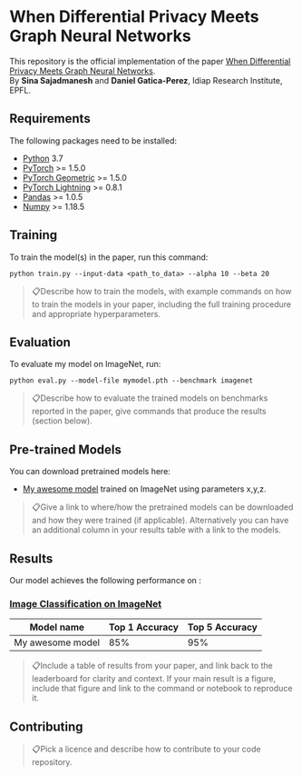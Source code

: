 # When Differential Privacy Meets Graph Neural Networks

This repository is the official implementation of the paper [When Differential Privacy Meets Graph Neural Networks](https://arxiv.org/abs/2006.05535).  
By **Sina Sajadmanesh** and **Daniel Gatica-Perez**, Idiap Research Institute, EPFL. 


## Requirements

The following packages need to be installed:  

- [Python](https://www.python.org/downloads/) 3.7
- [PyTorch](https://pytorch.org/get-started/locally/) >= 1.5.0
- [PyTorch Geometric](https://pytorch-geometric.readthedocs.io/en/latest/notes/installation.html) >= 1.5.0
- [PyTorch Lightning](https://github.com/PytorchLightning/pytorch-lightning) >= 0.8.1
- [Pandas](https://pandas.pydata.org/pandas-docs/stable/getting_started/install.html) >= 1.0.5
- [Numpy](https://numpy.org/install/) >= 1.18.5


## Training

To train the model(s) in the paper, run this command:

```train
python train.py --input-data <path_to_data> --alpha 10 --beta 20
```

> 📋Describe how to train the models, with example commands on how to train the models in your paper, including the full training procedure and appropriate hyperparameters.

## Evaluation

To evaluate my model on ImageNet, run:

```eval
python eval.py --model-file mymodel.pth --benchmark imagenet
```

> 📋Describe how to evaluate the trained models on benchmarks reported in the paper, give commands that produce the results (section below).

## Pre-trained Models

You can download pretrained models here:

- [My awesome model](https://drive.google.com/mymodel.pth) trained on ImageNet using parameters x,y,z. 

> 📋Give a link to where/how the pretrained models can be downloaded and how they were trained (if applicable).  Alternatively you can have an additional column in your results table with a link to the models.

## Results

Our model achieves the following performance on :

### [Image Classification on ImageNet](https://paperswithcode.com/sota/image-classification-on-imagenet)

| Model name         | Top 1 Accuracy  | Top 5 Accuracy |
| ------------------ |---------------- | -------------- |
| My awesome model   |     85%         |      95%       |

> 📋Include a table of results from your paper, and link back to the leaderboard for clarity and context. If your main result is a figure, include that figure and link to the command or notebook to reproduce it. 


## Contributing

> 📋Pick a licence and describe how to contribute to your code repository. 
